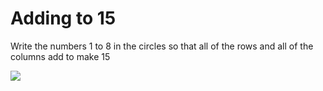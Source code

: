 # Adding to 15

Write the numbers 1 to 8 in the circles so that all of the rows and all of the columns add to make 15

![](https://github.com/supportingami/sami-maths-club/blob/master/maths-club-pack/images/adding-to-15.png?raw=true)
